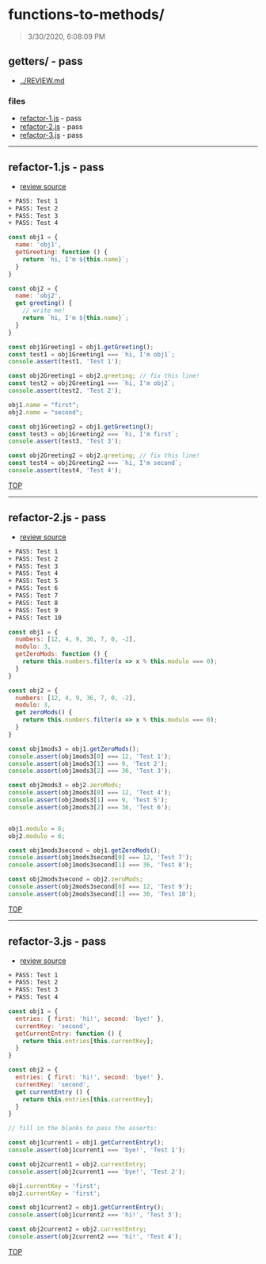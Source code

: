 # functions-to-methods/

> 3/30/2020, 6:08:09 PM 

## getters/ - pass

* [../REVIEW.md](../REVIEW.md)

### files

* [refactor-1.js](#refactor-1js---pass) - pass
* [refactor-2.js](#refactor-2js---pass) - pass
* [refactor-3.js](#refactor-3js---pass) - pass

---

## refactor-1.js - pass

* [review source](refactor-1.js)

```txt
+ PASS: Test 1
+ PASS: Test 2
+ PASS: Test 3
+ PASS: Test 4
```

```js
const obj1 = {
  name: 'obj1',
  getGreeting: function () {
    return `hi, I'm ${this.name}`;
  }
}

const obj2 = {
  name: 'obj2',
  get greeting() {
    // write me!
    return `hi, I'm ${this.name}`;
  }
}

const obj1Greeting1 = obj1.getGreeting();
const test1 = obj1Greeting1 === `hi, I'm obj1`;
console.assert(test1, 'Test 1');

const obj2Greeting1 = obj2.greeting; // fix this line!
const test2 = obj2Greeting1 === `hi, I'm obj2`;
console.assert(test2, 'Test 2');

obj1.name = "first";
obj2.name = "second";

const obj1Greeting2 = obj1.getGreeting();
const test3 = obj1Greeting2 === `hi, I'm first`;
console.assert(test3, 'Test 3');

const obj2Greeting2 = obj2.greeting; // fix this line!
const test4 = obj2Greeting2 === `hi, I'm second`;
console.assert(test4, 'Test 4');

```

[TOP](#functions-to-methods)

---

## refactor-2.js - pass

* [review source](refactor-2.js)

```txt
+ PASS: Test 1
+ PASS: Test 2
+ PASS: Test 3
+ PASS: Test 4
+ PASS: Test 5
+ PASS: Test 6
+ PASS: Test 7
+ PASS: Test 8
+ PASS: Test 9
+ PASS: Test 10
```

```js
const obj1 = {
  numbers: [12, 4, 9, 36, 7, 0, -2],
  modulo: 3,
  getZeroMods: function () {
    return this.numbers.filter(x => x % this.modulo === 0);
  }
}

const obj2 = {
  numbers: [12, 4, 9, 36, 7, 0, -2],
  modulo: 3,
  get zeroMods() {
    return this.numbers.filter(x => x % this.modulo === 0);
  }
}

const obj1mods3 = obj1.getZeroMods();
console.assert(obj1mods3[0] === 12, 'Test 1');
console.assert(obj1mods3[1] === 9, 'Test 2');
console.assert(obj1mods3[2] === 36, 'Test 3');

const obj2mods3 = obj2.zeroMods;
console.assert(obj2mods3[0] === 12, 'Test 4');
console.assert(obj2mods3[1] === 9, 'Test 5');
console.assert(obj2mods3[2] === 36, 'Test 6');


obj1.modulo = 6;
obj2.modulo = 6;

const obj1mods3second = obj1.getZeroMods();
console.assert(obj1mods3second[0] === 12, 'Test 7');
console.assert(obj1mods3second[1] === 36, 'Test 8');

const obj2mods3second = obj2.zeroMods;
console.assert(obj2mods3second[0] === 12, 'Test 9');
console.assert(obj2mods3second[1] === 36, 'Test 10');

```

[TOP](#functions-to-methods)

---

## refactor-3.js - pass

* [review source](refactor-3.js)

```txt
+ PASS: Test 1
+ PASS: Test 2
+ PASS: Test 3
+ PASS: Test 4
```

```js
const obj1 = {
  entries: { first: 'hi!', second: 'bye!' },
  currentKey: 'second',
  getCurrentEntry: function () {
    return this.entries[this.currentKey];
  }
}

const obj2 = {
  entries: { first: 'hi!', second: 'bye!' },
  currentKey: 'second',
  get currentEntry () {
    return this.entries[this.currentKey];
  }
}

// fill in the blanks to pass the asserts:

const obj1current1 = obj1.getCurrentEntry();
console.assert(obj1current1 === 'bye!', 'Test 1');

const obj2current1 = obj2.currentEntry;
console.assert(obj2current1 === 'bye!', 'Test 2');

obj1.currentKey = 'first';
obj2.currentKey = 'first';

const obj1current2 = obj1.getCurrentEntry();
console.assert(obj1current2 === 'hi!', 'Test 3');

const obj2current2 = obj2.currentEntry;
console.assert(obj2current2 === 'hi!', 'Test 4');

```

[TOP](#functions-to-methods)

